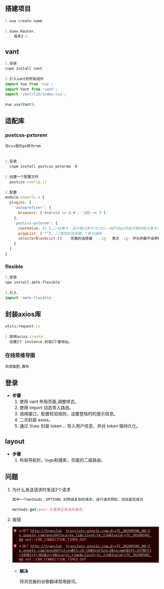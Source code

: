 ## 搭建项目

```js
1.vue create name

2.Vuex,Router,
    版本2.x
```



## vant

```js
1.安装
cnpm install vant

2.引入vant的所有组件
import Vue from 'vue';
import Vant from 'vant';
import 'vant/lib/index.css';

Vue.use(Vant);

```



## 适配库

### postcss-pxtorem

```js
将css里的px转为rem


1.安装
  cnpm install postcss-pxtorem -D

2.创建一个配置文件
  postcss.config.js

3.配置
module.exports = {
  plugins: {
    'autoprefixer': {
      browsers: ['Android >= 4.0', 'iOS >= 7']
    },
    'postcss-pxtorem': {
      rootValue: 37.5,//结果为：设计稿元素尺寸/32(一般750px的设计稿的根元素大小设置32)，比如元素宽320px,最终页面会换算成 10rem
      propList: ['*'], //属性的选择器，*表示通用
      selectorBlackList:[]    忽略的选择器   .ig-  表示 .ig- 开头的都不会转换
    }
  }
}
```

### flexible

```js
1.安装
npm install amfe-flexible

2.引入
import 'amfe-flexible'
```

## 封装axios库

```js
utils/request.js

1.使用axios.create
  创建2个 instance 封装2个基地址。
```

### 在线思维导图

```
百度脑图,幕布
```

## 登录	

+ __步骤__
  1. 使用 vant 布局页面,调整样式。
  2. 使用 import 动态导入路由。
  3. 调用接口，配置校验规则，设置登陆时的提示信息。
  4. 二次封装 axios。
  5. 通过 Vuex 封装 token ，存入用户信息，并对 token 做持久化。



## layout

+ **步骤**
  1. 布局导航栏，logo和搜索，页尾的二级路由。

## 问题

1. 为什么发送请求时发送2个请求

   ```js
   其中一个methods：OPTIONS 对跨域复杂的请求，进行请求预检，测试是否成功
   
   methods:get/post 才是真正发送的请求。
   ```

2. 报错

   ![](01-note.assets/err.png)

   + **解决**

     将浏览器的谷歌翻译禁用就可。